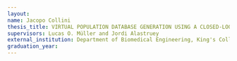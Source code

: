 ```yaml
---
layout:
name: Jacopo Collini
thesis_title: VIRTUAL POPULATION DATABASE GENERATION USING A CLOSED-LOOP MODEL OF THE CARDIOVASCULAR SYSTEM    
supervisors: Lucas O. Müller and Jordi Alastruey
external_institution: Department of Biomedical Engineering, King's College, London (UK) 
graduation_year: 
---
```


